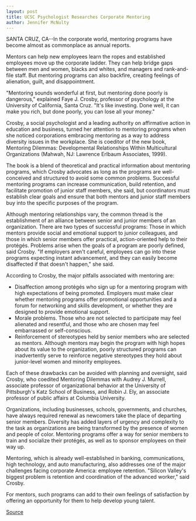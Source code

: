 ```yaml
---
layout: post
title: UCSC Psychologist Researches Corporate Mentoring
author: Jennifer McNulty
---
```


SANTA CRUZ, CA--In the corporate world, mentoring programs have become almost as commonplace as annual reports.

Mentors can help new employees learn the ropes and established employees move up the corporate ladder. They can help bridge gaps between men and women, blacks and whites, and managers and rank-and- file staff. But mentoring programs can also backfire, creating feelings of alienation, guilt, and disappointment.

"Mentoring sounds wonderful at first, but mentoring done poorly is dangerous," explained Faye J. Crosby, professor of psychology at the University of California, Santa Cruz. "It's like investing. Done well, it can make you rich, but done poorly, you can lose all your money."

Crosby, a social psychologist and a leading authority on affirmative action in education and business, turned her attention to mentoring programs when she noticed corporations embracing mentoring as a way to address diversity issues in the workplace. She is coeditor of the new book, Mentoring Dilemmas: Developmental Relationships Within Multicultural Organizations (Mahwah, NJ: Lawrence Erlbaum Associates, 1999).

The book is a blend of theoretical and practical information about mentoring programs, which Crosby advocates as long as the programs are well-conceived and structured to avoid some common problems. Successful mentoring programs can increase communication, build retention, and facilitate promotion of junior staff members, she said, but coordinators must establish clear goals and ensure that both mentors and junior staff members buy into the specific purposes of the program.

Although mentoring relationships vary, the common thread is the establishment of an alliance between senior and junior members of an organization. There are two types of successful programs: Those in which mentors provide social and emotional support to junior colleagues, and those in which senior members offer practical, action-oriented help to their protégés. Problems arise when the goals of a program are poorly defined, said Crosby. "If employers aren't careful, employees can go into these programs expecting instant advancement, and they can easily become disaffected if that doesn't happen," she said.

According to Crosby, the major pitfalls associated with mentoring are:
* Disaffection among protégés who sign up for a mentoring program with high expectations of being promoted. Employers must make clear whether mentoring programs offer promotional opportunities and a forum for networking and skills development, or whether they are designed to provide emotional support.
* Morale problems. Those who are not selected to participate may feel alienated and resentful, and those who are chosen may feel embarrassed or self-conscious.
* Reinforcement of stereotypes held by senior members who are selected as mentors. Although mentors may begin the program with high hopes about its value to the organization, poorly structured programs can inadvertently serve to reinforce negative stereotypes they hold about junior-level women and minority employees.

Each of these drawbacks can be avoided with planning and oversight, said Crosby, who coedited Mentoring Dilemmas with Audrey J. Murrell, associate professor of organizational behavior at the University of Pittsburgh's Katz School of Business, and Robin J. Ely, an associate professor of public affairs at Columbia University.

Organizations, including businesses, schools, governments, and churches, have always required renewal as newcomers take the place of departing senior members. Diversity has added layers of urgency and complexity to the task as organizations are being transformed by the presence of women and people of color. Mentoring programs offer a way for senior members to train and socialize their protégés, as well as to sponsor employees on their way up.

Mentoring, which is already well-established in banking, communications, high technology, and auto manufacturing, also addresses one of the major challenges facing corporate America: employee retention. "Silicon Valley's biggest problem is retention and coordination of the advanced worker," said Crosby.

For mentors, such programs can add to their own feelings of satisfaction by offering an opportunity for them to help develop young talent.

[Source](http://www1.ucsc.edu/news_events/press_releases/archive/98-99/04-99/crosby.htm "Permalink to UC Santa Cruz: Psychologist researches corporate mentoring")
